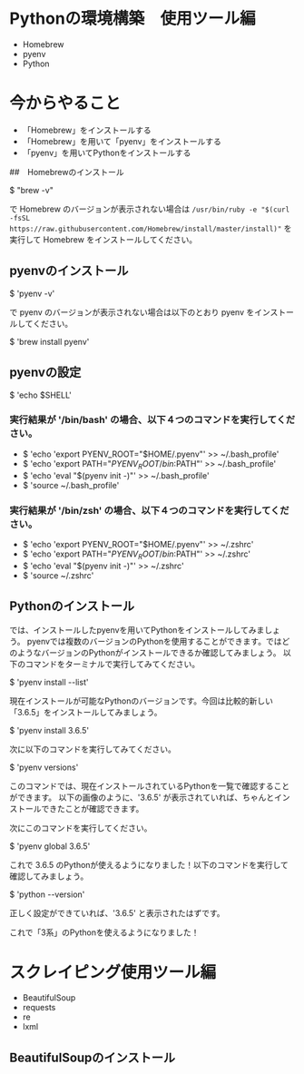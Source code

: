 # Pythonの環境構築　使用ツール編
- Homebrew
- pyenv
- Python

# 今からやること
- 「Homebrew」をインストールする
- 「Homebrew」を用いて「pyenv」をインストールする
- 「pyenv」を用いてPythonをインストールする

##　Homebrewのインストール

$ "brew -v"

で Homebrew のバージョンが表示されない場合は `/usr/bin/ruby -e "$(curl -fsSL https://raw.githubusercontent.com/Homebrew/install/master/install)"` 
を実行して Homebrew をインストールしてください。


## pyenvのインストール

$ 'pyenv -v'

で pyenv のバージョンが表示されない場合は以下のとおり pyenv をインストールしてください。

$ 'brew install pyenv'

## pyenvの設定
$ 'echo $SHELL'


### 実行結果が '/bin/bash' の場合、以下４つのコマンドを実行してください。

- $ 'echo 'export PYENV_ROOT="$HOME/.pyenv"' >> ~/.bash_profile'
- $ 'echo 'export PATH="$PYENV_ROOT/bin:$PATH"' >> ~/.bash_profile'
- $ 'echo 'eval "$(pyenv init -)"' >> ~/.bash_profile'
- $ 'source ~/.bash_profile'

### 実行結果が '/bin/zsh' の場合、以下４つのコマンドを実行してください。

- $ 'echo 'export PYENV_ROOT="$HOME/.pyenv"' >> ~/.zshrc'
- $ 'echo 'export PATH="$PYENV_ROOT/bin:$PATH"' >> ~/.zshrc'
- $ 'echo 'eval "$(pyenv init -)"' >> ~/.zshrc'
- $ 'source ~/.zshrc'

## Pythonのインストール

では、インストールしたpyenvを用いてPythonをインストールしてみましょう。
pyenvでは複数のバージョンのPythonを使用することができます。ではどのようなバージョンのPythonがインストールできるか確認してみましょう。
以下のコマンドをターミナルで実行してみてください。

$ 'pyenv install --list'

現在インストールが可能なPythonのバージョンです。今回は比較的新しい「3.6.5」をインストールしてみましょう。

$ 'pyenv install 3.6.5'

次に以下のコマンドを実行してみてください。

$ 'pyenv versions'

このコマンドでは、現在インストールされているPythonを一覧で確認することができます。
以下の画像のように、'3.6.5' が表示されていれば、ちゃんとインストールできたことが確認できます。

次にこのコマンドを実行してください。

$ 'pyenv global 3.6.5'

これで 3.6.5 のPythonが使えるようになりました！以下のコマンドを実行して確認してみましょう。

$ 'python --version' 

正しく設定ができていれば、'3.6.5' と表示されたはずです。

これで「3系」のPythonを使えるようになりました！


# スクレイピング使用ツール編
- BeautifulSoup
- requests
- re
- lxml

## BeautifulSoupのインストール






